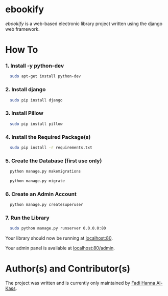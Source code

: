 # ebookify
<i>ebookify</i> is a web-based electronic library project written using the django web framework.

# How To

### 1. Install -y python-dev
```bash
  sudo apt-get install python-dev
```

### 2. Install django
```bash
  sudo pip install django
```

### 3. Install Pillow
```bash
  sudo pip install pillow
```

### 4. Install the Required Package(s)
```bash
  sudo pip install -r requirements.txt
```

### 5. Create the Database (first use only)
```bash
  python manage.py makemigrations
  
  python manage.py migrate
```

### 6. Create an Admin Account
```bash
  python manage.py createsuperuser
```

### 7. Run the Library
```bash
  sudo python manage.py runserver 0.0.0.0:80
```
Your library should now be running at [localhost:80](http://localhost).

Your admin panel is available at [localhost:80/admin](http://localhost/admin).

# Author(s) and Contributor(s)
The project was written and is currently only maintained by [Fadi Hanna Al-Kass](http://github.com/alkass).
